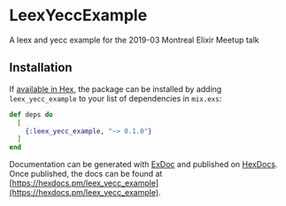# LeexYeccExample

A leex and yecc example for the 2019-03 Montreal Elixir Meetup talk

## Installation

If [available in Hex](https://hex.pm/docs/publish), the package can be installed
by adding `leex_yecc_example` to your list of dependencies in `mix.exs`:

```elixir
def deps do
  [
    {:leex_yecc_example, "~> 0.1.0"}
  ]
end
```

Documentation can be generated with [ExDoc](https://github.com/elixir-lang/ex_doc)
and published on [HexDocs](https://hexdocs.pm). Once published, the docs can
be found at [https://hexdocs.pm/leex_yecc_example](https://hexdocs.pm/leex_yecc_example).


